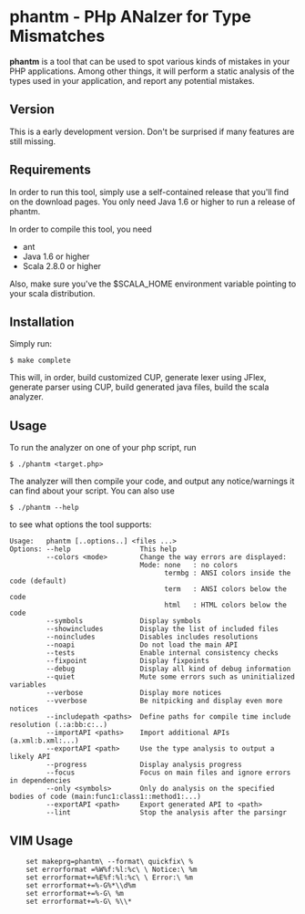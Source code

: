 phantm - PHp ANalzer for Type Mismatches
======

**phantm** is a tool that can be used to spot various kinds of mistakes in your
PHP applications. Among other things, it will perform a static analysis of the
types used in your application, and report any potential mistakes.

Version
-------

This is a early development version. Don't be surprised if many features are still missing.

Requirements
------------
In order to run this tool, simply use a self-contained release that you'll find on the download pages.
You only need Java 1.6 or higher to run a release of phantm.


In order to compile this tool, you need
* ant
* Java 1.6 or higher
* Scala 2.8.0 or higher

Also, make sure you've the $SCALA_HOME environment variable pointing to your scala distribution.

Installation
------------
Simply run:

    $ make complete

This will, in order, build customized CUP, generate lexer using JFlex, generate parser using CUP, build generated java files, build the scala analyzer.

Usage
-----
To run the analyzer on one of your php script, run

    $ ./phantm <target.php>

The analyzer will then compile your code, and output any notice/warnings it can find about your script. You can also use 

    $ ./phantm --help

to see what options the tool supports:

    Usage:   phantm [..options..] <files ...>
    Options: --help                 This help
             --colors <mode>        Change the way errors are displayed:
                                    Mode: none   : no colors
                                          termbg : ANSI colors inside the code (default)
                                          term   : ANSI colors below the code
                                          html   : HTML colors below the code
             --symbols              Display symbols
             --showincludes         Display the list of included files
             --noincludes           Disables includes resolutions
             --noapi                Do not load the main API
             --tests                Enable internal consistency checks
             --fixpoint             Display fixpoints
             --debug                Display all kind of debug information
             --quiet                Mute some errors such as uninitialized variables
             --verbose              Display more notices
             --vverbose             Be nitpicking and display even more notices
             --includepath <paths>  Define paths for compile time include resolution (.:a:bb:c:..)
             --importAPI <paths>    Import additional APIs (a.xml:b.xml:...)
             --exportAPI <path>     Use the type analysis to output a likely API
             --progress             Display analysis progress
             --focus                Focus on main files and ignore errors in dependencies
             --only <symbols>       Only do analysis on the specified bodies of code (main:func1:class1::method1:...)
             --exportAPI <path>     Export generated API to <path>
             --lint                 Stop the analysis after the parsingr

VIM Usage
---------
        set makeprg=phantm\ --format\ quickfix\ %
        set errorformat =%W%f:%l:%c\ \ Notice:\ %m
        set errorformat+=%E%f:%l:%c\ \ Error:\ %m
        set errorformat+=%-G%*\\d%m
        set errorformat+=%-G\ %m
        set errorformat+=%-G\ %\\*
